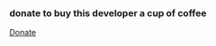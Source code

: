 ### donate to buy this developer a cup of coffee

[Donate](https://commerce.coinbase.com/checkout/f5231452-a3f0-4cfd-bfa7-f0275ec5990e)